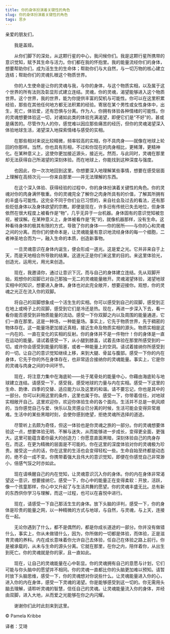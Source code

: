 ```yaml
--- 
title: 你的身体扮演着关键性的角色 
slug: 你的身体扮演着关键性的角色 
tags: 思乡
--- 
```

亲爱的朋友们，

　　我是盖娅。

　　从你们脚下的深处，从这颗行星的中心，我问候你们。我是这颗行星所携带的意识觉知，赋予其生命与活力。你们都在我的怀抱里。我的能量流经你们的身体，想要帮助你们，成为活生生的生命体；帮助你们与大自然，与一切万物的核心建立连结；帮助你们的灵魂扎根这个物质世界。

　　你的人生使命是让你的灵魂与我，与你的身体，与这个物质实相，以及属于这个世界的所有法则及彰显形式建立连结。灵魂，你的灵魂，渴望能够进入这个物质世界。这个世界，我的世界，能为你提供丰富的契机与可能性。你可以在这里积累经验，那些在其他任何地方都无法积累的经验。寄居在某个男性或女性身体中，出生，死亡，体验爱，还有恐惧与分离。作为人，你拥有体验各种情绪的可能性。你的灵魂想要体验这一切，对诸如此类的体验充满渴望，即便它们是“不好”的，甚或是痛苦的。尽管作为人的你，感觉难以因应那些痛苦的经历，但你的灵魂渴望深入体验地球生活，渴望深入地探索情绪与感受的实相。

　　在那些相对来说比较精微，频率较高的实相，你不具肉身——就像在地球上轮回的你那样。当然，你也具有形相，不过和你现在的肉身相比，更稀薄，更精神化。在某种意义上，这使你更加接近源头，接近光。然而，与此同时，灵魂在那里却无法获得自己所渴望的深刻体验。而在地球上，你能找到这种深度与强度。

　　也因此，你一次次地回到这里。你想要深入地理解某些事情，想要在感受层面上理解在高频次元——你来自那里——并无法理解的东西。

　　在这个深入体验、获得经验的过程中，你的身体扮演着关键性的角色。你的灵魂对你的肉身满怀敬重。你的灵魂完全了解你之肉身所具有的价值，了解其所拥有的丰盛与可能性。这完全不同于你们业已习惯的，来自社会及过去的看法，还有那些贬低身体以及身体欲望的宗教。即便是现在，许多旧有传统已失去地位，但身体依然在很大程度上被看作是“物”，几乎无异于一台机器。身体固有的意识觉知被忽视，被误解。在某种意义上，身体被看作是“死”的，就像机器那样，没有生命。这种看待身体的极其有限的方式，导致了你的身体——你的居所——与你的心和灵魂之间的分离。而你们的使命本是，让灵魂能量有意识地流经身体的每一个细胞，二者神圣地合而为一，融入生命的本质，创造新事物。

　　一旦灵魂意识在身体内诞生，便会形成一道光。这是爱之光。它并非来自于上天，而是天地相合所导致的结果。这道光正是你们来这里的目的。来这里体验光，创造光，运用光，用光来创造。

　　现在，我邀请你，通过让意识下沉，而与自己的身体建立连结。先从双脚开始，观想你的双脚已对自己那独一无二的灵魂能量敞开。灵魂渴望体验，渴望地球实相中的知识，想要进入身体。身体也对此完全敞开，想要迎接你。观想，你的灵魂之光正在流入你的双脚。

　　将自己的双脚想象成一个活生生的实相。你可以感受到自己的双脚，感受到正在地上或椅子上的双脚，感受到它们是冷还是热。现在，再进一步深入下去，看一看你能否感受到非物质能量的流动。感受一下你双脚之内以及周围的能量通道，它们一直在那里。这是一种场，一种能量场。事实上，它先于物质世界，先于稠密的物体存在。这一能量场更加接近真相，接近生命及物质实相的源头。物质实相是这一内在的、一直在变化的实相的反射。你的身体并不是一件物什！你的身体是一直在运动的能量。请试着感受一下，从小腿到膝盖，试着去体验在那里所感受到的一切。或许你会感受到能量的阻塞，或者一种能量上的空洞。请试着接纳你所感受到的一切。让自己的意识觉知继续上移，来到大腿、骨盆与腹部。感受一下你的内在身体，它先于你的外在身体存在，也非常适合接纳你的灵魂能量。事实上，它是你的灵魂与肉身之间的中间环节。

　　现在，将注意力集中在海底轮——处于尾骨处的能量中心，你藉由海底轮与地球建立连结。请感受一下，感受我，感受地球的力量与内在实相。感受一下这里的生命、韵律、四季的交替、适应能力以及这里的和谐。请不要忘记，你也是其中的一部分。你可以利用这里的条件，这里也属于你。感受一下，你带着信任，对地球实相敞开自己。这里欢迎你，欢迎你体验生命的各个面向。生活并不总是一帆风顺的，当你感觉自己与爱、快乐以及灵感业已分离的时候，生活可能会变得异常艰难。生活中的某些黑暗时刻，会使你感到绝望，拒绝灵魂所选择的道途。

　　尽管听上去颇为奇怪，但这一体验也是你灵魂之旅的一部分。你的灵魂想要体验这一点，想要体验无明、不解与迷失，从而能够进一步成长，变得更全面，更强大。这里可能蕴含着你最大的创造力：你愿意直面黑暗，深刻体验自己的肉身存在。而这，在更为精微的层面是不可能的。你在这里的深度体验对你的灵魂极为珍贵。接受这一点的话，你在这里的生活也会变得轻松一些。生命自始至终都是动态的，绝不会一成不变。你携带着强大且伟大的意识觉知，即便在你感觉自己非常渺小，倍感气馁之时亦如此。

　　现在请唤醒自己的内在觉知，让灵魂意识沉入你的身体。你的内在身体非常渴望这一意识，想要接纳它。感受一下，你心中的能量正在变得柔软：开放，活跃，像一个孩童那样，你心中又升起了与生活共舞的愿望。你的灵魂丰盛无比。总有新的东西供你学习与理解，而这一过程，也可以在喜悦中进行。

　　现在，请感受一下自己那活生生的身体。放下头脑的评判，感受一下，你的身体是珍贵的能量之网，以一种精微的方式与地球，与自然，与灵魂，与上天，连接在一起。

　　无论你遇到了什么，都不是偶然的，都是你成长道途的一部分。你并没有做错什么，事实上，你从未做错什么，因为，你所做的一切都是体验，而体验，正是滋育灵魂的养料。内在成长意味着你允许自己去体验，任自己在体验之路上前行。你是被承载的，从未与生命的源头分离。它就在那里，在你之内，陪伴着你，从出生到死亡。你的灵魂就是你的家，且一直如此。

　　现在，让自己的灵魂能量在心中彰显。你的灵魂拥有自己的意愿与计划，它们可能与你头脑中的愿望并不相同。你的灵魂一直都比你的头脑更加难以预知。请暂时放下头脑思维，感受一下，你的灵魂想对你说些什么。让灵魂能量进入你的心，进入你的内在身体，感受一下灵魂的渴望。你是能够感受到这一切的。你无需用头脑去理解，请聆听灵魂的智慧，信任自己的灵魂。让灵魂能量流入你的身体，并经由双脚，进入大地，从而爱之光能够在你之内闪耀。

　　谢谢你们此时此刻来到这里。

© Pamela Kribbe

译者：艾琦